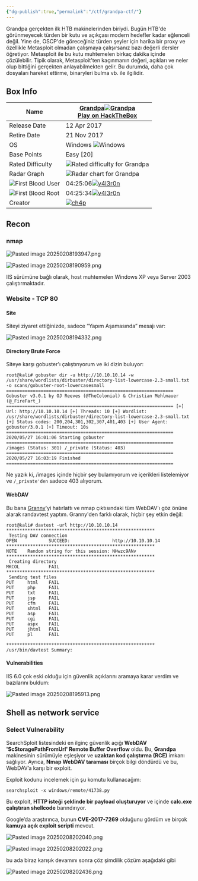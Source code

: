 ```yaml
---
{"dg-publish":true,"permalink":"/ctf/grandpa-ctf/"}
---
```



Grandpa gerçekten ilk HTB makinelerinden biriydi. Bugün HTB'de görünmeyecek türden bir kutu ve açıkçası modern hedefler kadar eğlenceli değil. Yine de, OSCP'de göreceğiniz türden şeyler için harika bir proxy ve özellikle Metasploit olmadan çalışmaya çalışırsanız bazı değerli dersler öğretiyor. Metasploit ile bu kutu muhtemelen birkaç dakika içinde çözülebilir. Tipik olarak, Metasploit'ten kaçınmanın değeri, açıkları ve neler olup bittiğini gerçekten anlayabilmekten gelir. Bu durumda, daha çok dosyaları hareket ettirme, binaryleri bulma vb. ile ilgilidir.

## Box Info

|Name|[Grandpa](https://hacktheboxltd.sjv.io/g1jVD9?u=https%3A%2F%2Fapp.hackthebox.com%2Fmachines%2Fgrandpa)[![Grandpa](https://0xdf.gitlab.io/icons/box-grandpa.png)](https://hacktheboxltd.sjv.io/g1jVD9?u=https%3A%2F%2Fapp.hackthebox.com%2Fmachines%2Fgrandpa)  <br>[Play on HackTheBox](https://hacktheboxltd.sjv.io/g1jVD9?u=https%3A%2F%2Fapp.hackthebox.com%2Fmachines%2Fgrandpa)|
|---|---|
|Release Date|12 Apr 2017|
|Retire Date|21 Nov 2017|
|OS|Windows ![Windows](https://0xdf.gitlab.io/icons/Windows.png)|
|Base Points|Easy [20]|
|Rated Difficulty|![Rated difficulty for Grandpa](https://0xdf.gitlab.io/img/grandpa-diff.png)|
|Radar Graph|![Radar chart for Grandpa](https://0xdf.gitlab.io/img/grandpa-radar.png)|
|![First Blood User](https://0xdf.gitlab.io/icons/first-blood-user.png)|04:25:06[![v4l3r0n](https://www.hackthebox.com/badge/image/68)](https://app.hackthebox.com/users/68)|
|![First Blood Root](https://0xdf.gitlab.io/icons/first-blood-root.png)|04:25:34[![v4l3r0n](https://www.hackthebox.com/badge/image/68)](https://app.hackthebox.com/users/68)|
|Creator|[![ch4p](https://www.hackthebox.com/badge/image/1)](https://app.hackthebox.com/users/1)|

## Recon

### nmap


![Pasted image 20250208193947.png](/img/user/resimler/Pasted%20image%2020250208193947.png)


![Pasted image 20250208190959.png](/img/user/resimler/Pasted%20image%2020250208190959.png)

IIS sürümüne bağlı olarak, host muhtemelen Windows XP veya Server 2003 çalıştırmaktadır.


### Website - TCP 80

#### Site

Siteyi ziyaret ettiğinizde, sadece “Yapım Aşamasında” mesajı var:

![Pasted image 20250208194332.png](/img/user/resimler/Pasted%20image%2020250208194332.png)

#### Directory Brute Force

Siteye karşı gobuster'ı çalıştırıyorum ve iki dizin buluyor:

```
root@kali# gobuster dir -u http://10.10.10.14 -w /usr/share/wordlists/dirbuster/directory-list-lowercase-2.3-small.txt -o scans/gobuster-root-lowercasesmall =============================================================== Gobuster v3.0.1 by OJ Reeves (@TheColonial) & Christian Mehlmauer (@_FireFart_) =============================================================== [+] Url: http://10.10.10.14 [+] Threads: 10 [+] Wordlist: /usr/share/wordlists/dirbuster/directory-list-lowercase-2.3-small.txt [+] Status codes: 200,204,301,302,307,401,403 [+] User Agent: gobuster/3.0.1 [+] Timeout: 10s =============================================================== 2020/05/27 16:01:06 Starting gobuster =============================================================== /images (Status: 301) /_private (Status: 403) =============================================================== 2020/05/27 16:03:19 Finished ===============================================================
```

Ne yazık ki, /images içinde hiçbir şey bulamıyorum ve içerikleri listelemiyor ve `/_private'den` sadece 403 alıyorum.


#### WebDAV
Bu bana [Granny](https://0xdf.gitlab.io/2019/03/06/htb-granny.html#webdav)'yi hatırlattı ve nmap çıktısındaki tüm WebDAV'ı göz önüne alarak randavtest yaptım. Granny'den farklı olarak, hiçbir şey etkin değil:

```
root@kali# davtest -url http://10.10.10.14
********************************************************
 Testing DAV connection
OPEN            SUCCEED:                http://10.10.10.14
********************************************************
NOTE    Random string for this session: NHwzc9ANv
********************************************************
 Creating directory
MKCOL           FAIL
********************************************************
 Sending test files
PUT     html    FAIL
PUT     php     FAIL
PUT     txt     FAIL
PUT     jsp     FAIL
PUT     cfm     FAIL
PUT     shtml   FAIL
PUT     asp     FAIL
PUT     cgi     FAIL
PUT     aspx    FAIL
PUT     jhtml   FAIL
PUT     pl      FAIL

********************************************************
/usr/bin/davtest Summary:
```


#### Vulnerabilities

IIS 6.0 çok eski olduğu için güvenlik açıklarını aramaya karar verdim ve bazılarını buldum:

![Pasted image 20250208195913.png](/img/user/resimler/Pasted%20image%2020250208195913.png)

## Shell as network service

### Select Vulnerability

SearchSploit listesindeki en ilginç güvenlik açığı **WebDAV 'ScStoragePathFromUrl' Remote Buffer Overflow** oldu. Bu, **Grandpa** makinesinin sürümüyle eşleşiyor ve **uzaktan kod çalıştırma (RCE)** imkanı sağlıyor. Ayrıca, **Nmap WebDAV taraması** birçok bilgi döndürdü ve bu, WebDAV’a karşı bir exploit.

Exploit kodunu incelemek için şu komutu kullanacağım:

```
searchsploit -x windows/remote/41738.py
```

Bu exploit, **HTTP isteği şeklinde bir payload oluşturuyor** ve içinde **calc.exe çalıştıran shellcode** barındırıyor.

Google’da araştırınca, bunun **CVE-2017-7269** olduğunu gördüm ve birçok **kamuya açık exploit scripti** mevcut.


![Pasted image 20250208202040.png](/img/user/resimler/Pasted%20image%2020250208202040.png)

![Pasted image 20250208202022.png](/img/user/resimler/Pasted%20image%2020250208202022.png)


bu ada biraz karışık devamını sonra çöz şimdilik çözüm aşağıdaki gibi 

![Pasted image 20250208202436.png](/img/user/resimler/Pasted%20image%2020250208202436.png)
